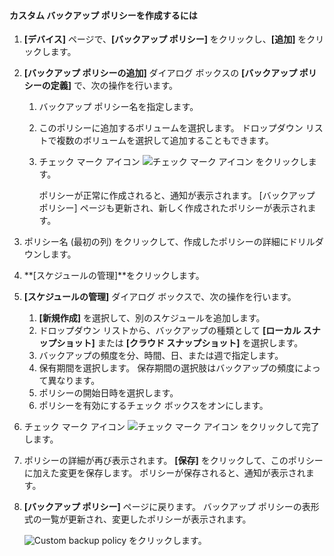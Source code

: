 <!--author=SharS last changed: 9/15/15-->

#### <a name="to-create-a-custom-backup-policy"></a>カスタム バックアップ ポリシーを作成するには
1. **[デバイス]** ページで、**[バックアップ ポリシー]** をクリックし、**[追加]** をクリックします。
2. **[バックアップ ポリシーの追加]** ダイアログ ボックスの **[バックアップ ポリシーの定義]** で、次の操作を行います。
   
   1. バックアップ ポリシー名を指定します。
   2. このポリシーに追加するボリュームを選択します。 ドロップダウン リストで複数のボリュームを選択して追加することもできます。
   3. チェック マーク アイコン  ![チェック マーク アイコン](./media/storsimple-add-backup-policy/HCS_CheckIcon-include.png) をクリックします。
      
      ポリシーが正常に作成されると、通知が表示されます。 [バックアップ ポリシー] ページも更新され、新しく作成されたポリシーが表示されます。
3. ポリシー名 (最初の列) をクリックして、作成したポリシーの詳細にドリルダウンします。
4. **[スケジュールの管理]**をクリックします。
5. **[スケジュールの管理]** ダイアログ ボックスで、次の操作を行います。
   
   1. **[新規作成]** を選択して、別のスケジュールを追加します。
   2. ドロップダウン リストから、バックアップの種類として **[ローカル スナップショット]** または **[クラウド スナップショット]** を選択します。
   3. バックアップの頻度を分、時間、日、または週で指定します。
   4. 保有期間を選択します。 保存期間の選択肢はバックアップの頻度によって異なります。
   5. ポリシーの開始日時を選択します。
   6. ポリシーを有効にするチェック ボックスをオンにします。
6. チェック マーク アイコン  ![チェック マーク アイコン](./media/storsimple-add-backup-policy/HCS_CheckIcon-include.png)  をクリックして完了します。
7. ポリシーの詳細が再び表示されます。 **[保存]** をクリックして、このポリシーに加えた変更を保存します。 ポリシーが保存されると、通知が表示されます。
8. **[バックアップ ポリシー]** ページに戻ります。 バックアップ ポリシーの表形式の一覧が更新され、変更したポリシーが表示されます。
   
    ![Custom backup policy](./media/storsimple-create-custom-backup-policy/HCS_CustomBackupPolicyM-include.png) をクリックします。



<!--HONumber=Nov16_HO3-->


